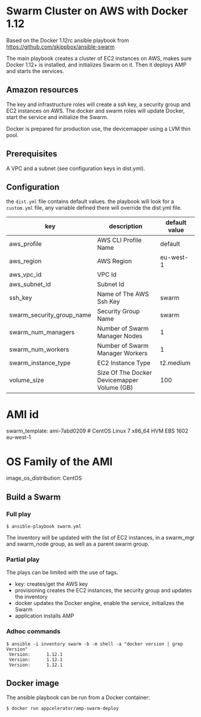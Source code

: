 # Swarm Cluster on AWS with Docker 1.12

Based on the Docker 1.12rc ansible playbook from https://github.com/skippbox/ansible-swarm

The main playbook creates a cluster of EC2 instances on AWS, makes sure Docker 1.12+ is installed, and initializes Swarm on it.
Then it deploys AMP and starts the services.

## Amazon resources

The key and infrastructure roles will create a ssh key, a security group and EC2 instances on AWS.
The docker and swarm roles will update Docker, start the service and initialize the Swarm.

Docker is prepared for production use, the devicemapper using a LVM thin pool.

## Prerequisites

A VPC and a subnet (see configuration keys in dist.yml).

## Configuration

the ```dist.yml``` file contains default values.
the playbook will look for a ```custom.yml``` file, any variable defined there will override the dist.yml file.

key | description | default value
--- | ----------- | -------------
aws_profile | AWS CLI Profile Name | default
aws_region | AWS Region | eu-west-1
aws_vpc_id | VPC Id |
aws_subnet_id | Subnet Id |
ssh_key | Name of The AWS Ssh Key  | swarm
swarm_security_group_name | Security Group Name | swarm
swarm_num_managers | Number of Swarm Manager Nodes | 1
swarm_num_workers | Number of Swarm Manager Workers | 1
swarm_instance_type | EC2 Instance Type | t2.medium
volume_size | Size Of The Docker Devicemapper Volume (GB) | 100

# AMI id
swarm_template: ami-7abd0209 # CentOS Linux 7 x86_64 HVM EBS 1602 eu-west-1
# OS Family of the AMI
image_os_distribution: CentOS


## Build a Swarm

### Full play

```
$ ansible-playbook swarm.yml
```

The inventory will be updated with the list of EC2 instances, in a swarm_mgr and swarm_node group, as well as a parent swarm group.

### Partial play

The plays can be limited with the use of tags.

 - key:           creates/get the AWS key
 - provisioning   creates the EC2 instances, the security group and updates the inventory
 - docker         updates the Docker engine, enable the service, initializes the Swarm
 - application    installs AMP

### Adhoc commands
```
$ ansible -i inventory swarm -b -m shell -a "docker version | grep Version"
 Version:      1.12.1
 Version:      1.12.1
 Version:      1.12.1
```

## Docker image

The ansible playbook can be run from a Docker container:

    $ docker run appcelerator/amp-swarm-deploy
